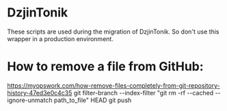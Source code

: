 # DzjinTonik

These scripts are used during the migration of DzjinTonik.
So don't use this wrapper in a production environment.

# How to remove a file from GitHub:
https://myopswork.com/how-remove-files-completely-from-git-repository-history-47ed3e0c4c35
git filter-branch --index-filter "git rm -rf --cached --ignore-unmatch path_to_file" HEAD
git push
